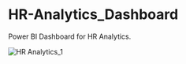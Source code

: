 # HR-Analytics_Dashboard
Power BI Dashboard for HR Analytics.

![HR Analytics_1](https://github.com/user-attachments/assets/6aa83120-4f5e-4a46-8056-b94f26999387)
